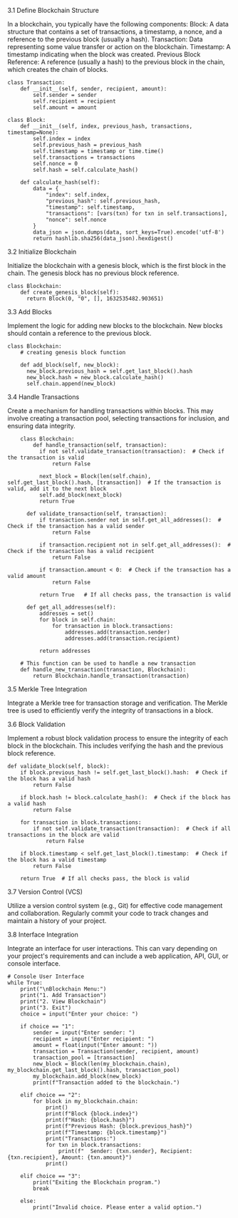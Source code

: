 3.1 Define Blockchain Structure

In a blockchain, you typically have the following components:
Block: A data structure that contains a set of transactions, a timestamp, a nonce, and a reference to the previous block (usually a hash).
Transaction: Data representing some value transfer or action on the blockchain.
Timestamp: A timestamp indicating when the block was created.
Previous Block Reference: A reference (usually a hash) to the previous block in the chain, which creates the chain of blocks.

    class Transaction:
        def __init__(self, sender, recipient, amount):
            self.sender = sender
            self.recipient = recipient
            self.amount = amount
    
    class Block:
        def __init__(self, index, previous_hash, transactions, timestamp=None):
            self.index = index
            self.previous_hash = previous_hash
            self.timestamp = timestamp or time.time()
            self.transactions = transactions
            self.nonce = 0
            self.hash = self.calculate_hash()
    
        def calculate_hash(self):
            data = {
                "index": self.index,
                "previous_hash": self.previous_hash,
                "timestamp": self.timestamp,
                "transactions": [vars(txn) for txn in self.transactions],
                "nonce": self.nonce
            }
            data_json = json.dumps(data, sort_keys=True).encode('utf-8')
            return hashlib.sha256(data_json).hexdigest()

3.2 Initialize Blockchain

Initialize the blockchain with a genesis block, which is the first block in the chain. The genesis block has no previous block reference.

    class Blockchain:
        def create_genesis_block(self):
          return Block(0, "0", [], 1632535482.903651)

3.3 Add Blocks

Implement the logic for adding new blocks to the blockchain. New blocks should contain a reference to the previous block.

    class Blockchain:
        # creating genesis block function
  
        def add_block(self, new_block):
          new_block.previous_hash = self.get_last_block().hash
          new_block.hash = new_block.calculate_hash()
          self.chain.append(new_block)

3.4 Handle Transactions

Create a mechanism for handling transactions within blocks. This may involve creating a transaction pool, selecting transactions for inclusion, and ensuring data integrity.

        class Blockchain:
            def handle_transaction(self, transaction):
              if not self.validate_transaction(transaction):  # Check if the transaction is valid
                  return False
      
              next_block = Block(len(self.chain), self.get_last_block().hash, [transaction])  # If the transaction is valid, add it to the next block
              self.add_block(next_block)
              return True
      
          def validate_transaction(self, transaction):
              if transaction.sender not in self.get_all_addresses():  # Check if the transaction has a valid sender
                  return False
      
              if transaction.recipient not in self.get_all_addresses():  # Check if the transaction has a valid recipient
                  return False
      
              if transaction.amount < 0:  # Check if the transaction has a valid amount
                  return False
      
              return True   # If all checks pass, the transaction is valid
    
          def get_all_addresses(self):
              addresses = set()
              for block in self.chain:
                  for transaction in block.transactions:
                      addresses.add(transaction.sender)
                      addresses.add(transaction.recipient)
      
              return addresses

        # This function can be used to handle a new transaction
        def handle_new_transaction(transaction, Blockchain):
            return Blockchain.handle_transaction(transaction)

3.5 Merkle Tree Integration

Integrate a Merkle tree for transaction storage and verification. The Merkle tree is used to efficiently verify the integrity of transactions in a block.

3.6 Block Validation

Implement a robust block validation process to ensure the integrity of each block in the blockchain. This includes verifying the hash and the previous block reference.

    def validate_block(self, block):
        if block.previous_hash != self.get_last_block().hash:  # Check if the block has a valid hash
            return False
    
        if block.hash != block.calculate_hash():  # Check if the block has a valid hash
            return False
    
        for transaction in block.transactions:
            if not self.validate_transaction(transaction):  # Check if all transactions in the block are valid
                return False
    
        if block.timestamp < self.get_last_block().timestamp:  # Check if the block has a valid timestamp
            return False
    
        return True  # If all checks pass, the block is valid

3.7 Version Control (VCS)

Utilize a version control system (e.g., Git) for effective code management and collaboration. Regularly commit your code to track changes and maintain a history of your project.

3.8 Interface Integration

Integrate an interface for user interactions. This can vary depending on your project's requirements and can include a web application, API, GUI, or console interface.
    
    # Console User Interface
    while True:
        print("\nBlockchain Menu:")
        print("1. Add Transaction")
        print("2. View Blockchain")
        print("3. Exit")
        choice = input("Enter your choice: ")
    
        if choice == "1":
            sender = input("Enter sender: ")
            recipient = input("Enter recipient: ")
            amount = float(input("Enter amount: "))
            transaction = Transaction(sender, recipient, amount)
            transaction_pool = [transaction]
            new_block = Block(len(my_blockchain.chain), my_blockchain.get_last_block().hash, transaction_pool)
            my_blockchain.add_block(new_block)
            print(f"Transaction added to the blockchain.")
    
        elif choice == "2":
            for block in my_blockchain.chain:
                print()
                print(f"Block {block.index}")
                print(f"Hash: {block.hash}")
                print(f"Previous Hash: {block.previous_hash}")
                print(f"Timestamp: {block.timestamp}")
                print("Transactions:")
                for txn in block.transactions:
                    print(f"  Sender: {txn.sender}, Recipient: {txn.recipient}, Amount: {txn.amount}")
                print()
    
        elif choice == "3":
            print("Exiting the Blockchain program.")
            break
    
        else:
            print("Invalid choice. Please enter a valid option.")
